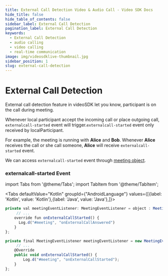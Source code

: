 ```yaml
---
title: External Call Detection Video & Audio Call - Video SDK Docs
hide_title: false
hide_table_of_contents: false
sidebar_label: External Call Detection
pagination_label: External Call Detection
keywords:
  - External Call Detection
  - audio calling
  - video calling
  - real-time communication
image: img/videosdklive-thumbnail.jpg
sidebar_position: 1
slug: external-call-detection
---
```


# External Call Detection

External call detection feature in videoSDK let you know, participant is on the call during meeting.

Whenever local participant accept the incoming call or place outgoing call, `externalcall-started` event will trigger.`externalcall-started` event only received by localParticipant.

For example, the meeting is running with **Alice** and **Bob**. Whenever **Alice** receives the call or she call someone, **Alice** will receive `externalcall-started` event.

We can access `externalcall-started` event through [meeting object](/android/guide/video-and-audio-calling-api-sdk/features/start-join-meeting).

### externalcall-started Event

import Tabs from '@theme/Tabs';
import TabItem from '@theme/TabItem';

<Tabs
defaultValue="Kotlin"
groupId={"AndroidLanguage"}
values={[{label: 'Kotlin', value: 'Kotlin'},{label: 'Java', value: 'Java'},]}>

<TabItem value="Kotlin">

```js
private val meetingEventListener: MeetingEventListener = object : MeetingEventListener() {
     // ...
    override fun onExternalCallStarted() {
      Log.d("#meeting", "onExternalCallAnswered")
    }
};
```

</TabItem>

<TabItem value="Java">

```js
private final MeetingEventListener meetingEventListener = new MeetingEventListener() {
     // ...
    @Override
    public void onExternalCallStarted() {
        Log.d("#meeting", "onExternalCallStarted");
    }
};
```

</TabItem>

</Tabs>

